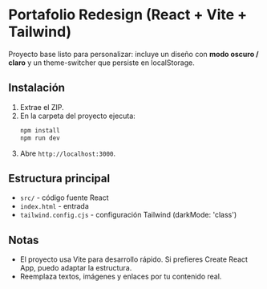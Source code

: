 # Portafolio Redesign (React + Vite + Tailwind)

Proyecto base listo para personalizar: incluye un diseño con **modo oscuro / claro** y un theme-switcher que persiste en localStorage.

## Instalación

1. Extrae el ZIP.
2. En la carpeta del proyecto ejecuta:
   ```bash
   npm install
   npm run dev
   ```
3. Abre `http://localhost:3000`.

## Estructura principal
- `src/` - código fuente React
- `index.html` - entrada
- `tailwind.config.cjs` - configuración Tailwind (darkMode: 'class')

## Notas
- El proyecto usa Vite para desarrollo rápido. Si prefieres Create React App, puedo adaptar la estructura.
- Reemplaza textos, imágenes y enlaces por tu contenido real.
